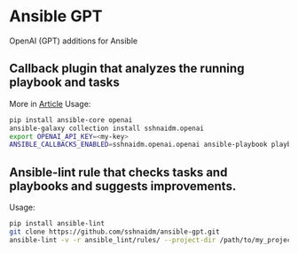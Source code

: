 # Ansible GPT

OpenAI (GPT) additions for Ansible

## Callback plugin that analyzes the running playbook and tasks

More in [Article](https://github.com/sshnaidm/ansible-gpt/blob/master/article.md)
Usage:

```bash
pip install ansible-core openai
ansible-galaxy collection install sshnaidm.openai
export OPENAI_API_KEY=<my-key>
ANSIBLE_CALLBACKS_ENABLED=sshnaidm.openai.openai ansible-playbook playbook.yml
```

## Ansible-lint rule that checks tasks and playbooks and suggests improvements.

Usage:

```bash
pip install ansible-lint
git clone https://github.com/sshnaidm/ansible-gpt.git
ansible-lint -v -r ansible_lint/rules/ --project-dir /path/to/my_project /path/to/my_project/playbook.yml
```
